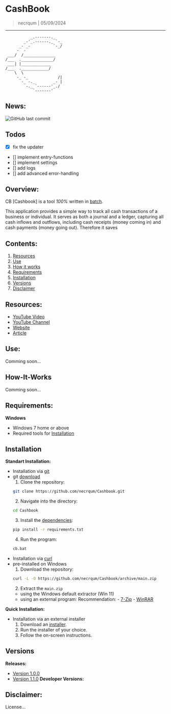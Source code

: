 # CashBook
> necrqum | 05/09/2024
---
```
           _.-------._
        _-'_.------._ `-_
      _- _-          `-_/
     -  -
 ___/  /______________
/___  .______________/
 ___| |_____________
/___  .____________/
    \  \
     -_ -_             /|
       -_ -._        _- |
         -._ `------'_./
            `-------'
```
## News:
![GitHub last commit](https://img.shields.io/github/last-commit/necrqum/Cashbook)

## Todos
- [x] fix the updater
- [] implement entry-functions
- [] implement settings
- [] add logs
- [] add advanced error-handling

## Overview:
CB [Cashbook] is a tool *100%* written in [batch](https://en.wikipedia.org/wiki/Batch_file).

This application provides a simple way to track all cash transactions of a business or individual. It serves as both a journal and a ledger, capturing all cash inflows and outflows, including cash receipts (money coming in) and cash payments (money going out). Therefore it saves

## Contents:
1. [Resources](#resources)
2. [Use](#use)
3. [How it works](#how-it-works)
4. [Requirements](#requirements)
5. [Installation](#installation)
6. [Versions](#versions)
7. [Disclaimer](#disclaimer)

## Resources:
- [YouTube Video](https://www.youtube.com/watch?v=JE5hsklKggM)
- [YouTube Channel](https://youtube.com/@necrqum)
- [Website](https://necrqum.com)
- [Article](https://www.necrqum.com/post/Cashbook)

## Use:
Comming soon...

## How-It-Works
Comming soon...

## Requirements:
**Windows**
- Windows 7 home or above
- Required tools for [Installation](#installation)

## Installation
**Standart Installation:**
- Installation via [git](https://git-scm.com/)
- git [download](https://git-scm.com/downloads)
    1. Clone the repository: 
    ```bash
    git clone https://github.com/necrqum/Cashbook.git
    ```
    2. Navigate into the directory:
    ```bash
    cd Cashbook
    ```
    3. Install the [dependencies](https://github.com/necrqum/Cashbook/tree/main/requirements.txt): 
    ```bash
    pip install -r requirements.txt
    ```
    4. Run the program:
    ```bash
    cb.bat
    ```
- Installation via [curl](https://curl.se/)
- pre-installed on Windows
    1. Download the repository:
    ```bash
    curl -L -O https://github.com/necrqum/Cashbook/archive/main.zip
    ```
    2. Extract the `main.zip`
    - using the Windows default extractor (Win 11)
    - using an external program:
        Recommendation:
            - [7-Zip](https://www.7-zip.org/)
            - [WinRAR](https://www.win-rar.com/start.html?&L=1)

**Quick Installation:**
- Installation via an external installer
    1. Download an [installer](https://github.com/necrqum/Cashbook/tree/main/Installer).
    2. Run the installer of your choice.
    3. Follow the on-screen instructions.

## Versions
**Releases:**
- [Version 1.0.0](https://github.com/necrqum/Cashbook/releases/tag/v1.0.0)
- [Version 1.1.0](https://github.com/necrqum/Cashbook/releases/tag/v1.1.0)
**Developer Versions:**
## Disclaimer:
License...